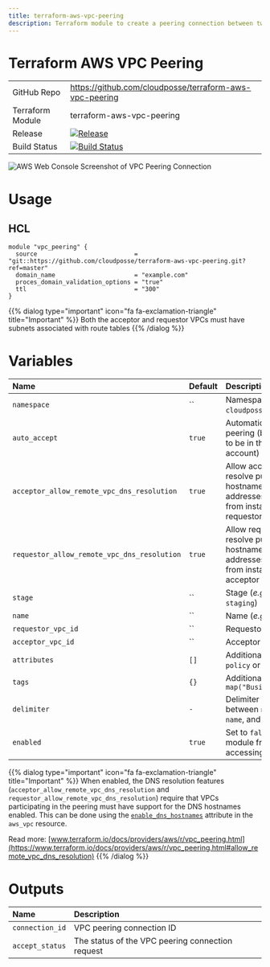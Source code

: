 ```yaml
---
title: terraform-aws-vpc-peering
description: Terraform module to create a peering connection between two VPCs
---
```


# Terraform AWS VPC Peering

|                  |                                                                                                                                                                |
|:-----------------|:---------------------------------------------------------------------------------------------------------------------------------------------------------------|
| GitHub Repo      | <https://github.com/cloudposse/terraform-aws-vpc-peering>                                                                                                      |
| Terraform Module | terraform-aws-vpc-peering                                                                                                                                      |
| Release          | [![Release](https://img.shields.io/github/release/cloudposse/terraform-aws-vpc-peering.svg)](https://github.com/cloudposse/terraform-aws-vpc-peering/releases) |
| Build Status     | [![Build Status](https://travis-ci.org/cloudposse/terraform-aws-vpc-peering.svg?branch=master)](https://travis-ci.org/cloudposse/terraform-aws-vpc-peering)    |

![AWS Web Console Screenshot of VPC Peering Connection](/assets/82718b8-vpc-peering.png)

# Usage

## HCL

```hcl
module "vpc_peering" {
  source                           = "git::https://github.com/cloudposse/terraform-aws-vpc-peering.git?ref=master"
  domain_name                      = "example.com"
  proces_domain_validation_options = "true"
  ttl                              = "300"
}
```

{{% dialog type="important" icon="fa fa-exclamation-triangle" title="Important" %}}
Both the acceptor and requestor VPCs must have subnets associated with route tables
{{% /dialog %}}

# Variables

| Name                                        | Default | Description                                                                                                                 | Required |
|:--------------------------------------------|:--------|:----------------------------------------------------------------------------------------------------------------------------|:---------|
| `namespace`                                 | ``      | Namespace (_e.g._ `cp` or `cloudposse`)                                                                                     | Yes      |
| `auto_accept`                               | `true`  | Automatically accept the peering (both VPCs need to be in the same AWS account)                                             | No       |
| `acceptor_allow_remote_vpc_dns_resolution`  | `true`  | Allow acceptor VPC to resolve public DNS hostnames to private IP addresses when queried from instances in the requestor VPC | No       |
| `requestor_allow_remote_vpc_dns_resolution` | `true`  | Allow requestor VPC to resolve public DNS hostnames to private IP addresses when queried from instances in the acceptor VPC | No       |
| `stage`                                     | ``      | Stage (_e.g._ `prod`, `dev`, `staging`)                                                                                     | Yes      |
| `name`                                      | ``      | Name (_e.g._ `app` or `cluster`)                                                                                            | Yes      |
| `requestor_vpc_id`                          | ``      | Requestor VPC ID                                                                                                            | Yes      |
| `acceptor_vpc_id`                           | ``      | Acceptor VPC ID                                                                                                             | Yes      |
| `attributes`                                | `[]`    | Additional attributes (_e.g._ `policy` or `role`)                                                                           | No       |
| `tags`                                      | `{}`    | Additional tags (_e.g._ `map("BusinessUnit","XYZ")`                                                                         | No       |
| `delimiter`                                 | `-`     | Delimiter to be used between `namespace`, `stage`, `name`, and `attributes`                                                 | No       |
| `enabled`                                   | `true`  | Set to `false` to prevent the module from creating or accessing any resources                                               | No       |

{{% dialog type="important" icon="fa fa-exclamation-triangle" title="Important" %}}
When enabled, the DNS resolution features (`acceptor_allow_remote_vpc_dns_resolution` and `requestor_allow_remote_vpc_dns_resolution`) require that VPCs participating in the peering must have support for the DNS hostnames enabled. This can be done using the [`enable_dns_hostnames`](https://www.terraform.io/docs/providers/aws/r/vpc.html#enable_dns_hostnames) attribute in the `aws_vpc` resource.

Read more: [www.terraform.io/docs/providers/aws/r/vpc_peering.html](https://www.terraform.io/docs/providers/aws/r/vpc_peering.html#allow_remote_vpc_dns_resolution)
{{% /dialog %}}


# Outputs

| Name            | Description                                      |
|:----------------|:-------------------------------------------------|
| `connection_id` | VPC peering connection ID                        |
| `accept_status` | The status of the VPC peering connection request |
